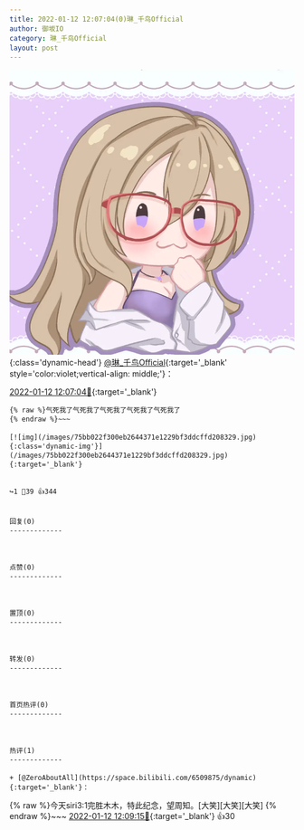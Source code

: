 ```yaml
---
title: 2022-01-12 12:07:04(0)琳_千鸟Official
author: 御坂IO
category: 琳_千鸟Official
layout: post
---
```


![img](/images/c0a88f85ebd0d056f37b114e0748e69556c8b488.jpg){:class='dynamic-head'}
[@琳_千鸟Official](https://space.bilibili.com/1620923329/dynamic){:target='_blank' style='color:violet;vertical-align: middle;'}：

[2022-01-12 12:07:04🔗](https://t.bilibili.com/614704412419227828){:target='_blank'}

~~~
{% raw %}气死我了气死我了气死我了气死我了气死我了
{% endraw %}~~~

[![img](/images/75bb022f300eb2644371e1229bf3ddcffd208329.jpg){:class='dynamic-img'}](/images/75bb022f300eb2644371e1229bf3ddcffd208329.jpg){:target='_blank'}


↪️1 💬39 👍344


回复(0)
-------------



点赞(0)
-------------



置顶(0)
-------------



转发(0)
-------------



首页热评(0)
-------------



热评(1)
-------------

+ [@ZeroAboutAll](https://space.bilibili.com/6509875/dynamic){:target='_blank'}：
~~~
{% raw %}今天siri3:1完胜木木，特此纪念，望周知。[大笑][大笑][大笑]
{% endraw %}~~~
[2022-01-12 12:09:15🔗](https://t.bilibili.com/614704412419227828#reply98269564144){:target='_blank'} 👍30


